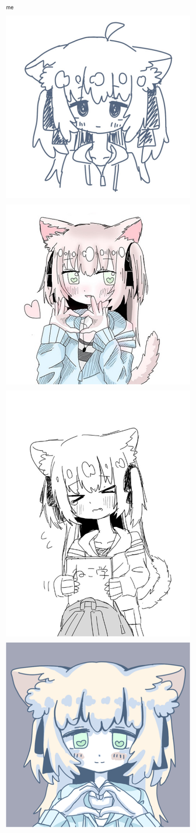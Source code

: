 me

![shiyui-chan](shiyui-chan.jpg)

![shiyui-chan](shiyui-chan2.jpeg)

![shiyui-chan](shiyui-nebou.jpeg)

![shiyui-chan](shiyui-yandere.jpg)
